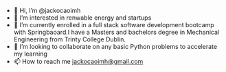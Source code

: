 - 👋 Hi, I’m @jackocaoimh
- 👀 I’m interested in renwable energy and startups 
- 🌱 I’m currently enrolled in a full stack software development bootcamp with Springbaoard.I have a Masters and bachelors degree in Mechanical Engineering from Trinty College Dublin.
- 💞️ I’m looking to collaborate on any basic Python problems to accelerate my learning
- 📫 How to reach me jackocaoimh@gmail.com

<!---
jackocaoimh/jackocaoimh is a ✨ special ✨ repository because its `README.md` (this file) appears on your GitHub profile.
You can click the Preview link to take a look at your changes.
--->
